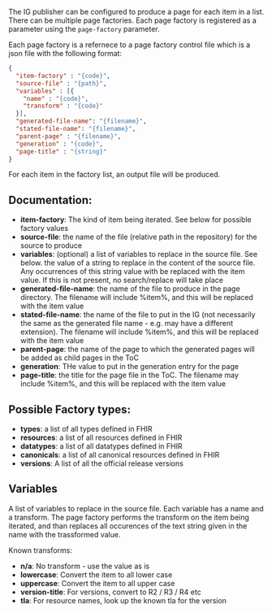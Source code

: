 The IG publisher can be configured to produce a page for each item in a list. 
There can be multiple page factories. Each page factory is registered as a 
parameter using the ```page-factory``` parameter.

Each page factory is a refernece to a page factory control file which is a json file 
with the following format:

```json
{
  "item-factory" : "{code}",
  "source-file" : "{path}",
  "variables" : [{
    "name" : "{code}",
    "transform" : "{code}"
  }],  
  "generated-file-name": "{filename}",
  "stated-file-name": "{filename}",
  "parent-page" : "{filename}",
  "generation" : "{code}",
  "page-title" : "{string}"
}
```

For each item in the factory list, an output file will be produced.

## Documentation:

* **item-factory**: The kind of item being iterated. See below for possible factory values
* **source-file**: the name of the file (relative path in the repository) for the source to produce
* **variables**: (optional) a list of variables to replace in the source file. See below.
the value of a string to replace in the content of the source file. Any occurrences of this string value with be replaced with the item value. If this is not present, no search/replace will take place
* **generated-file-name**: the name of the file to produce in the page directory. The filename will include %item%, and this will be replaced with the item value
* **stated-file-name**: the name of the file to put in the IG (not necessarily the same as the generated file name - e.g. may have a different extension). The filename will include %item%, and this will be replaced with the item value
* **parent-page**: the name of the page to which the generated pages will be added as child pages in the ToC
* **generation**: THe value to put in the generation entry for the page
* **page-title**:  the title for the page file in the ToC. The filename may include %item%, and this will be replaced with the item value

## Possible Factory types:

* **types**: a list of all types defined in FHIR
* **resources**: a list of all resources defined in FHIR
* **datatypes**: a list of all datatypes defined in FHIR
* **canonicals**: a list of all canonical resources defined in FHIR
* **versions**: A list of all the official release versions

## Variables

A list of variables to replace in the source file. Each variable
has a name and a transform. The page factory performs the transform
on the item being iterated, and than replaces all occurences of 
the text string given in the name with the trassformed value.

Known transforms:

* **n/a**: No transform - use the value as is
* **lowercase**: Convert the item to all lower case 
* **uppercase**: Convert the item to all upper case 
* **version-title**: For versions, convert to R2 / R3 / R4 etc 
* **tla**: For resource names, look up the known tla for the version

